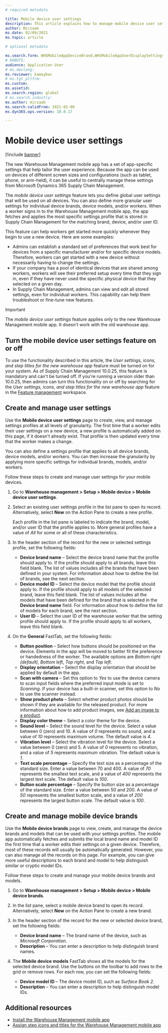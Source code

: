 ```yaml
---
# required metadata

title: Mobile device user settings
description: This article explains how to manage mobile device user settings for warehouse workers.
author: Mirzaab
ms.date: 02/09/2021
ms.topic: article

# optional metadata

ms.search.form: WHSMobileAppDeviceBrand,WHSMobileAppUserDisplaySettings
# ROBOTS: 
audience: Application User
# ms.devlang: 
ms.reviewer: kamaybac
# ms.tgt_pltfrm: 
ms.custom: 
ms.assetid: 
ms.search.region: global
# ms.search.industry: 
ms.author: mirzaab
ms.search.validFrom: 2021-02-09
ms.dyn365.ops.version: 10.0.17

---
```


# Mobile device user settings

[!include [banner](../../includes/banner.md)]

The new Warehouse Management mobile app has a set of app-specific settings that help tailor the user experience. Because the app can be used on devices of different screen sizes and configurations (such as tablet, phone, or arm-held), it can be useful to centrally manage these settings from Microsoft Dynamics 365 Supply Chain Management.

The *mobile device user settings* feature lets you define global user settings that will be used on all devices. You can also define more granular user settings for individual device brands, device models, and/or workers. When a worker signs in to the Warehouse Management mobile app, the app fetches and applies the most specific settings profile that is stored in Supply Chain Management for the matching brand, device, and/or user ID.

This feature can help workers get started more quickly whenever they begin to use a new device. Here are some examples:

- Admins can establish a standard set of preferences that work best for devices from a specific manufacturer and/or for specific device models. Therefore, workers can get started with a new device without necessarily having to change the settings.
- If your company has a pool of identical devices that are shared among workers, workers will see their preferred setup every time that they sign in, even if they have never used the specific physical device that they selected on a given day.
- In Supply Chain Management, admins can view and edit all stored settings, even for individual workers. This capability can help them troubleshoot or fine-tune new features.

> [!IMPORTANT]
> The *mobile device user settings* feature applies only to the new Warehouse Management mobile app. It doesn't work with the old warehouse app.

## Turn the mobile device user settings feature on or off

To use the functionality described in this article, the *User settings, icons, and step titles for the new warehouse app* feature must be turned on for your system. As of Supply Chain Management 10.0.25, this feature is mandatory and can't be turned off. If you're running a version older than 10.0.25, then admins can turn this functionality on or off by searching for the *User settings, icons, and step titles for the new warehouse app* feature in the [Feature management](../../fin-ops-core/fin-ops/get-started/feature-management/feature-management-overview.md) workspace.

## Create and manage user settings

Use the **Mobile device user settings** page to create, view, and manage settings profiles at all levels of granularity. The first time that a worker edits their user settings on a new device, a new profile is automatically added on this page, if it doesn't already exist. That profile is then updated every time that the worker makes a change.

You can also define a settings profile that applies to all device brands, device models, and/or workers. You can then increase the granularity by applying more specific settings for individual brands, models, and/or workers.

Follow these steps to create and manage user settings for your mobile devices.

1. Go to **Warehouse management \> Setup \> Mobile device \> Mobile device user settings**.
1. Select an existing user settings profile in the list pane to open its record. Alternatively, select **New** on the Action Pane to create a new profile.

    Each profile in the list pane is labeled to indicate the brand, model, and/or user ID that the profile applies to. More general profiles have a value of *All* for some or all of these characteristics.

1. In the header section of the record for the new or selected settings profile, set the following fields:

    - **Device brand name** – Select the device brand name that the profile should apply to. If the profile should apply to all brands, leave this field blank. The list of values includes all the brands that have been defined in your system. For information about how to define the list of brands, see the next section.
    - **Device model ID** – Select the device model that the profile should apply to. If the profile should apply to all models of the selected brand, leave this field blank. The list of values includes all the models that have been defined for the brand that is selected in the **Device brand name** field. For information about how to define the list of models for each brand, see the next section.
    - **User ID** – Select the user ID of the warehouse worker that the setting profile should apply to. If the profile should apply to all workers, leave this field blank.

1. On the **General** FastTab, set the following fields:

    - **Button position** – Select how buttons should be positioned on the device. Elements in the app will be moved to better fit the preference or handedness of the worker. The available options are *Bottom right (default)*, *Bottom left*, *Top right*, and *Top left*.
    - **Display orientation** – Select the display orientation that should be applied by default in the app.
    - **Scan with camera** – Set this option to *Yes* to use the device camera to scan input fields where the preferred input mode is set to *Scanning*. If your device has a built-in scanner, set this option to *No* to use the scanner instead.
    - **Show product photo** – Select whether product photos should be shown if they are available for the released product. For more information about how to add product images, see [Add an image to a product](../pim/tasks/add-image-product.md).
    - **Display color theme** – Select a color theme for the device.
    - **Sound level** – Select the sound level for the device. Select a value between 0 (zero) and 10. A value of *0* represents no sound, and a value of *10* represents maximum volume. The default value is *4*.
    - **Vibration level** – Select the vibration level for the device. Select a value between 0 (zero) and 5. A value of *0* represents no vibration, and a value of *5* represents maximum vibration. The default value is *1*.
    - **Text scale percentage** – Specify the text size as a percentage of the standard size. Enter a value between 70 and 400. A value of *70* represents the smallest text scale, and a value of *400* represents the largest text scale. The default value is *100*.
    - **Button scale percentage** – Specify the button size as a percentage of the standard size. Enter a value between 50 and 200. A value of *50* represents the smallest button scale, and a value of *200* represents the largest button scale. The default value is *100*.

## Create and manage mobile device brands

Use the **Mobile device brands** page to view, create, and manage the device brands and models that can be used with your settings profiles. The mobile app automatically fetches and submits the local brand name and model ID the first time that a worker edits their settings on a given device. Therefore, most of these records will usually be automatically generated. However, you can also manage all the records on this page. For example, you can give more useful descriptions to each brand and model to help distinguish similar or cryptic model IDs.

Follow these steps to create and manage your mobile device brands and models.

1. Go to **Warehouse management \> Setup \> Mobile device \> Mobile device brands**.
1. In the list pane, select a mobile device brand to open its record. Alternatively, select **New** on the Action Pane to create a new brand.
1. In the header section of the record for the new or selected device brand, set the following fields:

    - **Device brand name** – The brand name of the device, such as *Microsoft Corporation*.
    - **Description** – You can enter a description to help distinguish brand names.

1. The **Mobile device models** FastTab shows all the models for the selected device brand. Use the buttons on the toolbar to add rows to the grid or remove rows. For each row, you can set the following fields:

    - **Device model ID** – The device model ID, such as *Surface Book 2*.
    - **Description** – You can enter a description to help distinguish model IDs.

## Additional resources

- [Install the Warehouse Management mobile app](install-configure-warehouse-management-app.md)
- [Assign step icons and titles for the Warehouse Management mobile app](step-icons-titles.md)